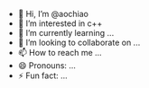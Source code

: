 - 👋 Hi, I’m @aochiao
- 👀 I’m interested in c++
- 🌱 I’m currently learning ...
- 💞️ I’m looking to collaborate on ...
- 📫 How to reach me ...
- 😄 Pronouns: ...
- ⚡ Fun fact: ...

<!---
aochiao/aochiao is a ✨ special ✨ repository because its `README.md` (this file) appears on your GitHub profile.
You can click the Preview link to take a look at your changes.
--->
